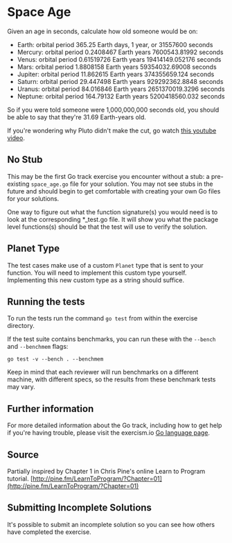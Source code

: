 # Space Age

Given an age in seconds, calculate how old someone would be on:

   - Earth: orbital period 365.25 Earth days, 1 year, or 31557600 seconds
   - Mercury: orbital period 0.2408467 Earth years 7600543.81992 seconds
   - Venus: orbital period 0.61519726 Earth years 19414149.052176 seconds
   - Mars: orbital period 1.8808158 Earth years 59354032.69008 seconds
   - Jupiter: orbital period 11.862615 Earth years 374355659.124 seconds
   - Saturn: orbital period 29.447498 Earth years 929292362.8848 seconds
   - Uranus: orbital period 84.016846 Earth years 2651370019.3296 seconds
   - Neptune: orbital period 164.79132 Earth years 5200418560.032 seconds

So if you were told someone were 1,000,000,000 seconds old, you should
be able to say that they're 31.69 Earth-years old.

If you're wondering why Pluto didn't make the cut, go watch [this
youtube video](http://www.youtube.com/watch?v=Z_2gbGXzFbs).

## No Stub

This may be the first Go track exercise you encounter without a stub: a
pre-existing `space_age.go` file for your solution. You may not see stubs in
the future and should begin to get comfortable with creating your own Go files
for your solutions.

One way to figure out what the function signature(s) you would need is to look
at the corresponding \*\_test.go file. It will show you what the package level
functions(s) should be that the test will use to verify the solution.

## Planet Type

The test cases make use of a custom `Planet` type that is sent to your function. You will need to implement this custom type yourself. Implementing this new custom type as a string should suffice.


## Running the tests

To run the tests run the command `go test` from within the exercise directory.

If the test suite contains benchmarks, you can run these with the `--bench` and `--benchmem`
flags:

    go test -v --bench . --benchmem

Keep in mind that each reviewer will run benchmarks on a different machine, with
different specs, so the results from these benchmark tests may vary.

## Further information

For more detailed information about the Go track, including how to get help if
you're having trouble, please visit the exercism.io [Go language page](http://exercism.io/languages/go/resources).

## Source

Partially inspired by Chapter 1 in Chris Pine's online Learn to Program tutorial. [http://pine.fm/LearnToProgram/?Chapter=01](http://pine.fm/LearnToProgram/?Chapter=01)

## Submitting Incomplete Solutions
It's possible to submit an incomplete solution so you can see how others have completed the exercise.
